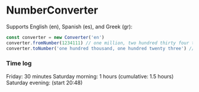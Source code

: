 # NumberConverter

Supports English (en), Spanish (es), and Greek (gr):

```js
const converter = new Converter('en')
converter.fromNumber(1234111) // one million, two hundred thirty four thousand, one hundred eleven
converter.toNumber('one hundred thousand, one hundred twenty three') // 100123
```


### Time log

Friday: 30 minutes
Saturday morning: 1 hours (cumulative: 1.5 hours)
Saturday evening: (start 20:48)